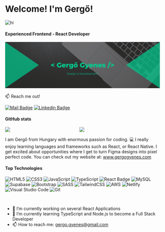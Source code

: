 # Welcome! I'm Gergő! 
<img src="https://user-images.githubusercontent.com/1303154/88677602-1635ba80-d120-11ea-84d8-d263ba5fc3c0.gif" width="28px" height="28px" alt="hi">

#### Experienced Frontend - React Developer

![Jr. Frontend - React Developer](https://github.com/gergowebdev/gergowebdev/blob/main/Gray%20Modern%20Marketing%20LinkedIn%20Banner.png)

:mailbox: Reach me out!

[![Mail Badge](https://img.shields.io/badge/-Gergő-c0392b?style=flat&labelColor=c0392b&logo=gmail&logoColor=white)](mailto:gergo.gyenes@gmail.com)
[![Linkedin Badge](https://img.shields.io/badge/-Gergő-0e76a8?style=flat&labelColor=0e76a8&logo=linkedin&logoColor=white)](https://www.linkedin.com/in/gergo-developer/)


#### GitHub stats

<img align="left" width="48%" src="https://github-readme-stats.vercel.app/api?username=gergowebdev&show_icons=true&theme=dark"/>

<img align="left" width="48%" src="https://github-readme-stats.vercel.app/api/top-langs/?username=gergowebdev&layout=compact"/>

<br>

I am Gergő from Hungary with enormous passion for coding. :computer: I really enjoy learning languages and frameworks such as React, or React Native.
I get excited about opportunities where I get to turn Figma designs into pixel perfect code. You can check out my website at: www.gergogyenes.com






#### Top Technologies

![HTML5](https://img.shields.io/badge/html5-%23E34F26.svg?style=for-the-badge&logo=html5&logoColor=white)
![CSS3](https://img.shields.io/badge/css3-%231572B6.svg?style=for-the-badge&logo=css3&logoColor=white)
![JavaScript](https://img.shields.io/badge/javascript-%23323330.svg?style=for-the-badge&logo=javascript&logoColor=%23F7DF1E)
![TypeScript](https://img.shields.io/badge/typescript-%23007ACC.svg?style=for-the-badge&logo=typescript&logoColor=white)
![React Badge](https://img.shields.io/badge/-React-61DBFB?style=for-the-badge&labelColor=black&logo=react&logoColor=61DBFB)
![MySQL](https://img.shields.io/badge/mysql-%2300f.svg?style=for-the-badge&logo=mysql&logoColor=white)
![Supabase](https://img.shields.io/badge/Supabase-3ECF8E?style=for-the-badge&logo=supabase&logoColor=white)
![Bootstrap](https://img.shields.io/badge/bootstrap-%238511FA.svg?style=for-the-badge&logo=bootstrap&logoColor=white)
![SASS](https://img.shields.io/badge/SASS-hotpink.svg?style=for-the-badge&logo=SASS&logoColor=white)
![TailwindCSS](https://img.shields.io/badge/tailwindcss-%2338B2AC.svg?style=for-the-badge&logo=tailwind-css&logoColor=white)
![AWS](https://img.shields.io/badge/AWS-%23FF9900.svg?style=for-the-badge&logo=amazon-aws&logoColor=white)
![Netlify](https://img.shields.io/badge/netlify-%23000000.svg?style=for-the-badge&logo=netlify&logoColor=#00C7B7)
![Visual Studio Code](https://img.shields.io/badge/Visual%20Studio%20Code-0078d7.svg?style=for-the-badge&logo=visual-studio-code&logoColor=white)
![Git](https://img.shields.io/badge/git-%23F05033.svg?style=for-the-badge&logo=git&logoColor=white)

<br>


- 🔭 I’m currently working on several React Applications 
- 🌱 I’m currently learning TypeScript and Node.js to become a Full Stack Developer
- :mailbox: How to reach me: gergo.gyenes@gmail.com

